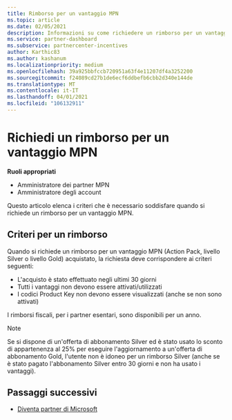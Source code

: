 ```yaml
---
title: Rimborso per un vantaggio MPN
ms.topic: article
ms.date: 02/05/2021
description: Informazioni su come richiedere un rimborso per un vantaggio MPN e i criteri necessari per essere idonei.
ms.service: partner-dashboard
ms.subservice: partnercenter-incentives
author: Karthic83
ms.author: kashanum
ms.localizationpriority: medium
ms.openlocfilehash: 39a925bbfccb720951a63f4e11207df4a3252200
ms.sourcegitcommit: f24089cd27b1de6ecf6ddbefb6cbb2d340e144de
ms.translationtype: MT
ms.contentlocale: it-IT
ms.lasthandoff: 04/01/2021
ms.locfileid: "106132911"
---
```

# <a name="request-a-refund-for-an-mpn-benefit"></a>Richiedi un rimborso per un vantaggio MPN

**Ruoli appropriati**

- Amministratore dei partner MPN
- Amministratore degli account

Questo articolo elenca i criteri che è necessario soddisfare quando si richiede un rimborso per un vantaggio MPN.

## <a name="criteria-for-a-refund"></a>Criteri per un rimborso
Quando si richiede un rimborso per un vantaggio MPN (Action Pack, livello Silver o livello Gold) acquistato, la richiesta deve corrispondere ai criteri seguenti:

- L'acquisto è stato effettuato negli ultimi 30 giorni
- Tutti i vantaggi non devono essere attivati/utilizzati
- I codici Product Key non devono essere visualizzati (anche se non sono attivati)

I rimborsi fiscali, per i partner esentari, sono disponibili per un anno.

>[!NOTE]
>Se si dispone di un'offerta di abbonamento Silver ed è stato usato lo sconto di appartenenza al 25% per eseguire l'aggiornamento a un'offerta di abbonamento Gold, l'utente non è idoneo per un rimborso Silver (anche se è stato pagato l'abbonamento Silver entro 30 giorni e non ha usato i vantaggi).

## <a name="next-steps"></a>Passaggi successivi

- [Diventa partner di Microsoft](mpn-overview.md)
